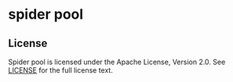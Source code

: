 # spider pool

## License
Spider pool is licensed under the Apache License, Version 2.0. See [LICENSE](./LICENSE) for the full license text.
